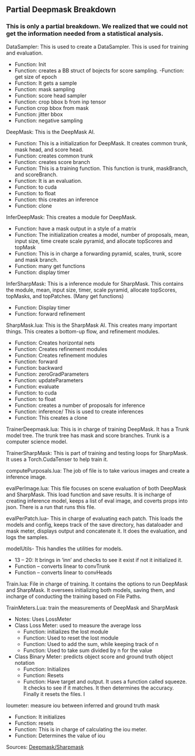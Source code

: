 ## Partial Deepmask Breakdown

### This is only a partial breakdown. We realized that we could not get the information needed from a statistical analysis.

DataSampler: This is used to create a DataSampler. This is used for training and evaluation.
  - Function: Init
  - Function: creates a BB struct of bojects for score sampling.
  -Function: get size of epoch
  - Function: It gets a sample
  - Function: mask sampling
  - Function: score head sampler
  - Function: crop bbox b from inp tensor
  - Function crop bbox from mask
  - Function: jitter bbox
  - Function: negative sampling
  
DeepMask: This is the DeepMask AI.
  - Function: This is a initialization for DeepMask. It creates common trunk, mask head, and score head.
  - Function: creates common trunk
  - Function:  creates score branch
  - Function: This is a training function. This function is trunk, maskBranch, and scoreBranch.
  - Function: It is an evaluation.
  - Function: to cuda
  - Function: to float
  - Function: this creates an inference
  - Function: clone
  
 InferDeepMask: This creates a module for DeepMask.
  - Function: have a mask output in a style of a matrix
  - Function: The initialization creates a model, number of proposals, mean, input size, time create scale pyramid, and allocate topScores and topMask
  - Function: This is in charge a forwarding pyramid, scales, trunk,  score and mask branch.
  - Function: many get functions
  - Function: display timer
  
InferSharpMask: This is a inference module for SharpMask. This contains the module, mean, input size, timer, scale pyramid, allocate topScores, topMasks, and topPatches.
	(Many get functions)
  - Function: Display timer
  - Function: forward refinement
  
SharpMask.lua: This is the SharpMask AI. This creates many important things. This creates a bottom-up flow, and refinement modules. 
  - Function: Creates horizontal nets
  - Function: Creates refinement modules
  - Function: Creates refinement modules
  - Function: forward
  - Function: backward
  - Function: zeroGradParameters
  - Function: updateParameters
  - Function: evaluate
  - Function: to cuda
  - Function: to float
  - Function: creates a number of proposals for inference
  - Function: inference/ This is used to create inferences
  - Function: This creates a clone
  
TrainerDeepmask.lua: This is in charge of training DeepMask. It has a Trunk model tree. The trunk tree has mask and score branches.  Trunk is a computer science model.

TrainerSharpMask: This is part of training and testing loops for SharpMask. It uses a Torch.CudaTenser to help train it.

computePurposals.lua: The job of file is to take various images and create a inference image.

evalPerImage.lua: This file focuses on scene evaluation of both DeepMask and SharpMask. This load function and save results. It is incharge of creating inference model, keeps a list of eval image, and coverts props into json. There is a run that runs this file.

evalPerPatch.lua- This in charge of evaluating each patch. This loads the models and config, keeps track of the save directory, has dataloader and mask meter, displays output and concatenate it. It does the evaluation, and logs the samples.

modelUtils- This handles the utilities for models.
  - 13 – 20:  It brings in ‘inn’ and checks to see it exist if not it initialized it.
  - Function – converts linear to convTrunk
  - Function – converts linear to convHeads
  
Train.lua: File in charge of training. It contains the options to run DeepMask and SharpMask. It oversees initializing both models, saving them, and incharge of conducting the training based on File Paths.

TrainMeters.Lua: train the measurements of DeepMask and SharpMask
  - Notes: Uses LossMeter
  - Class Loss Meter: used to measure the average loss
	- Function: initializes the lost module
	- Function: Used to reset the lost module
	- Function: Used to add the sum, while keeping track of n
	- Function: Used to take sum divided by n for the value
  - Class Binary Meter: predicts object score and ground truth object notation
	- Function: Initializes
	- Function: Resets
	- Function: Have target and output. It uses a function called squeeze. It checks to see if it matches.  It then determines the accuracy. Finally it resets the files. I

Ioumeter: measure iou between inferred and ground truth mask
  - Function: It initializes
  - Function: resets
  - Function: This is in charge of calculating the iou meter.
  - Function: Determines the value of iou

Sources:
[Deepmask/Sharpmask](https://github.com/facebookresearch/deepmask)
